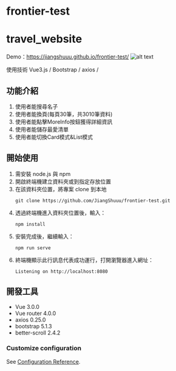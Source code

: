 # frontier-test

# travel_website
Demo：https://jiangshuuu.github.io/frontier-test/
![alt text](https://github.com/JiangShuuu/frontier-test/blob/main/src/assets/readImg/fzxd1-qeixi.gif)

使用技術 Vue3.js / Bootstrap / axios /

## 功能介紹
1. 使用者能搜尋名子
2. 使用者能換頁(每頁30筆，共3010筆資料)
3. 使用者能點擊MoreInfo按鈕獲得詳細資訊
4. 使用者能儲存最愛清單
5. 使用者能切換Card模式&List模式

## 開始使用
1. 需安裝 node.js 與 npm
2. 開啟終端機建立資料夾或到指定存放位置
3. 在該資料夾位置，將專案 clone 到本地
    ```
    git clone https://github.com/JiangShuuu/frontier-test.git
    ```
4. 透過終端機進入資料夾位置後，輸入：
    ```
    npm install
    ```
5. 安裝完成後，繼續輸入：
    ```
    npm run serve
    ```
6. 終端機顯示此行訊息代表成功運行，打開瀏覽器進入網址：
    ```
    Listening on http://localhost:8080
    ```
## 開發工具
* Vue 3.0.0
* Vue router 4.0.0
* axios 0.25.0
* bootstrap 5.1.3
* better-scroll 2.4.2


### Customize configuration
See [Configuration Reference](https://cli.vuejs.org/config/).
